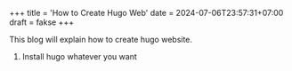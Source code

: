 +++
title = 'How to Create Hugo Web'
date = 2024-07-06T23:57:31+07:00
draft = fakse
+++


This blog will explain how to create hugo website.

1. Install hugo whatever you want
